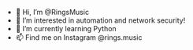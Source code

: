 - 👋 Hi, I’m @RingsMusic
- 👀 I’m interested in automation and network security!   
- 🌱 I’m currently learning Python
- 📫 Find me on Instagram @rings.music


